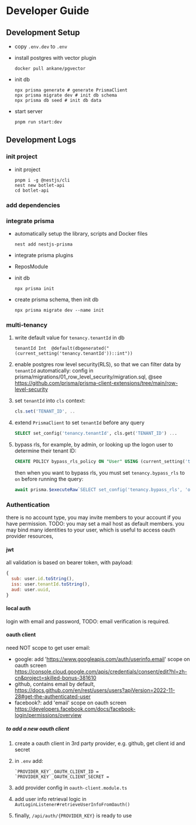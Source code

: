 # Developer Guide

## Development Setup

- copy `.env.dev` to `.env`
- install postgres with vector plugin

    ```shell
    docker pull ankane/pgvector
    ```

- init db

    ```shell
    npx prisma generate # generate PrismaClient
    npx prisma migrate dev # init db schema
    npx prisma db seed # init db data
    ```

- start server

  ```shell
  pnpm run start:dev
  ```

## Development Logs

### init project

- init project

    ```shell
    pnpm i -g @nestjs/cli
    nest new botlet-api
    cd botlet-api
    ```

### add dependencies

### integrate prisma

- automatically setup the library, scripts and Docker files

    ```shell
    nest add nestjs-prisma
    ```

- integrate prisma plugins
- ReposModule
- init db

    ```shell
    npx prisma init
    ```

- create prisma schema, then init db

    ```shell
    npx prisma migrate dev --name init
    ```

### multi-tenancy

1. write default value for `tenancy.tenantId` in db

   ```text
   tenantId Int  @default(dbgenerated("(current_setting('tenancy.tenantId'))::int"))
   ```

2. enable postgres row level security(RLS), so that we can filter data by `tenantId` automatically:
   config in prisma/migrations/01_row_level_security/migration.sql,
   @see <https://github.com/prisma/prisma-client-extensions/tree/main/row-level-security>

3. set `tenantId` into `cls` context:

   ```ts
   cls.set('TENANT_ID', ..
   ```

4. extend `PrismaClient` to set `tenantId` before any query

   ```sql
   SELECT set_config('tenancy.tenantId', cls.get('TENANT_ID') ...
   ```

5. bypass rls, for example, by admin, or looking up the logon user to determine their tenant ID:

   ```sql
   CREATE POLICY bypass_rls_policy ON "User" USING (current_setting('tenancy.bypass_rls', TRUE)::text = 'on');
   ```

   then when you want to bypass rls, you must set `tenancy.bypass_rls` to `on` before running the query:

   ```js
   await prisma.$executeRaw`SELECT set_config('tenancy.bypass_rls', 'on', TRUE)`;
   ```

### Authentication

there is no account type, you may invite members to your account if you have permission.
TODO: you may set a mail host as default members.
you may bind many identities to your user, which is useful to access oauth provider resources,

#### jwt

all validation is based on bearer token, with payload:

  ```js
  {
    sub: user.id.toString(),
    iss: user.tenantId.toString(),
    aud: user.uuid,
  }
  ```

#### local auth

login with email and password, TODO: email verification is required.

#### oauth client

need NOT scope to get user email:

- google: add 'https://www.googleapis.com/auth/userinfo.email' scope on oauth screen <https://console.cloud.google.com/apis/credentials/consent/edit?hl=zh-cn&project=skilled-bonus-381610>
- github, contains email by default, <https://docs.github.com/en/rest/users/users?apiVersion=2022-11-28#get-the-authenticated-user>
- facebook?: add 'email' scope on oauth screen <https://developers.facebook.com/docs/facebook-login/permissions/overview>

##### to add a new oauth client

1. create a oauth client in 3rd party provider, e.g. github, get client id and secret
2. in `.env` add:

   ```config title=".env"
   `PROVIDER_KEY`_OAUTH_CLIENT_ID = 
   `PROVIDER_KEY`_OAUTH_CLIENT_SECRET = 
   ```

3. add provider config in `oauth-client.module.ts`
4. add user info retrieval logic in `AutLoginListener#retrieveUserInfoFromOauth()`
5. finally, `/api/auth/{PROVIDER_KEY}` is ready to use

